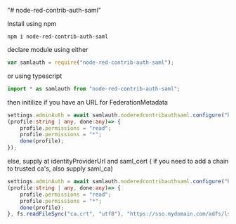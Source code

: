 "# node-red-contrib-auth-saml" 

Install using npm
```
npm i node-red-contrib-auth-saml
```

declare module using either
```javascript
var samlauth = require("node-red-contrib-auth-saml");
```
or using typescript
```typescript
import * as samlauth from "node-red-contrib-auth-saml";
```
then initilize if you have an URL for FederationMetadata
```typescript
settings.adminAuth = await samlauth.noderedcontribauthsaml.configure("http://localhost:1880/", "https://login.microsoftonline.com/common/FederationMetadata/2007-06/FederationMetadata.xml", "myissuereid", 
(profile:string | any, done:any)=> {
    profile.permissions = "read";
    profile.permissions = "*";
    done(profile);
});
```
else, supply at identityProviderUrl and saml_cert ( if you need to add a chain to trusted ca's, also supply saml_ca)
```typescript
settings.adminAuth = await samlauth.noderedcontribauthsaml.configure("http://localhost:1880/", "", "myissuereid", 
(profile:string | any, done:any)=> {
    profile.permissions = "read";
    profile.permissions = "*";
    done(profile);
}, fs.readFileSync("ca.crt", "utf8"), "https://sso.mydomain.com/adfs/ls/", fs.readFileSync("signing.crt", "utf8"));
```
